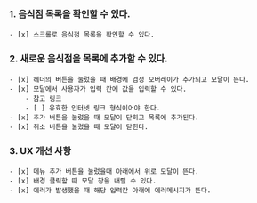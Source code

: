 ### 1. 음식점 목록을 확인할 수 있다.

    - [x] 스크롤로 음식점 목록을 확인할 수 있다.

### 2. 새로운 음식점을 목록에 추가할 수 있다.

    - [x] 헤더의 버튼을 눌렀을 때 배경에 검정 오버레이가 추가되고 모달이 뜬다.
    - [x] 모달에서 사용자가 입력 칸에 값을 입력할 수 있다.
        - 참고 링크
        - [ ] 유효한 인터넷 링크 형식이어야 한다.
    - [x] 추가 버튼을 눌렀을 때 모달이 닫히고 목록에 추가된다.
    - [x] 취소 버튼을 눌렀을 때 모달이 닫힌다.

### 3. UX 개선 사항

    - [x] 메뉴 추가 버튼을 눌렀을때 아래에서 위로 모달이 뜬다.
    - [x] 배경 클릭할 때 모달 창을 내릴 수 있다.
    - [x] 에러가 발생했을 때 해당 입력칸 아래에 에러메시지가 뜬다.

